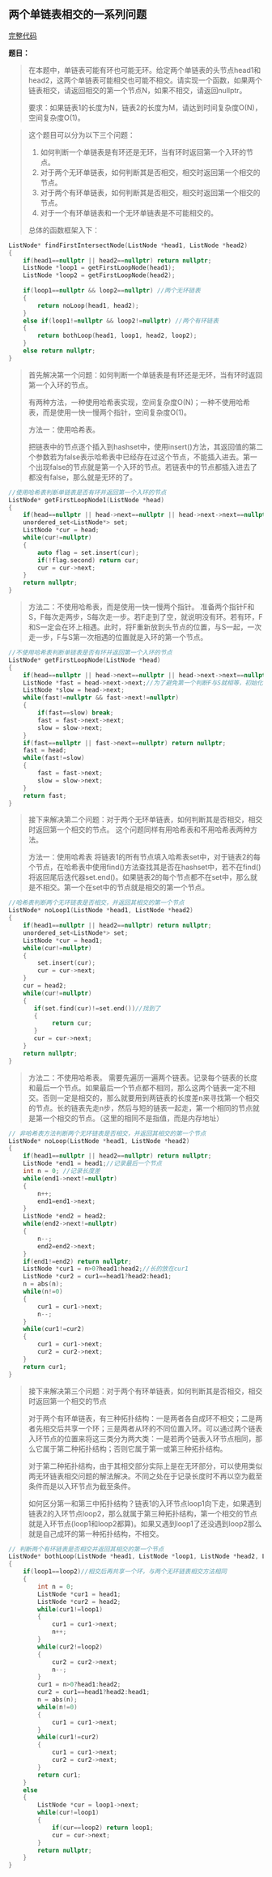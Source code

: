 ## 两个单链表相交的一系列问题
[完整代码](https://github.com/ludandandan/Programmer-interview-guide/blob/master/Chapter00_BasicVideo/FindFirstIntersectNode.cpp)

**题目：**
> 在本题中，单链表可能有环也可能无环。给定两个单链表的头节点head1和head2，这两个单链表可能相交也可能不相交。请实现一个函数，如果两个链表相交，请返回相交的第一个节点N，如果不相交，请返回nullptr。
>
> 要求：如果链表1的长度为N，链表2的长度为M，请达到时间复杂度O(N)，空间复杂度O(1)。

> 这个题目可以分为以下三个问题：
> 1. 如何判断一个单链表是有环还是无环，当有环时返回第一个入环的节点。
> 2. 对于两个无环单链表，如何判断其是否相交，相交时返回第一个相交的节点。
> 3. 对于两个有环单链表，如何判断其是否相交，相交时返回第一个相交的节点。
> 4. 对于一个有环单链表和一个无环单链表是不可能相交的。
>
> 总体的函数框架入下：
```c++
ListNode* findFirstIntersectNode(ListNode *head1, ListNode *head2)
{
    if(head1==nullptr || head2==nullptr) return nullptr;
    ListNode *loop1 = getFirstLoopNode(head1);
    ListNode *loop2 = getFirstLoopNode(head2);
    
    if(loop1==nullptr && loop2==nullptr) //两个无环链表
    {
        return noLoop(head1, head2);
    }
    else if(loop1!=nullptr && loop2!=nullptr) //两个有环链表
    {
        return bothLoop(head1, loop1, head2, loop2);
    }
    else return nullptr;
}
```

> 首先解决第一个问题：如何判断一个单链表是有环还是无环，当有环时返回第一个入环的节点。
> 
>   有两种方法，一种使用哈希表实现，空间复杂度O(N)；一种不使用哈希表，而是使用一快一慢两个指针，空间复杂度O(1)。
> 
>方法一：使用哈希表。
>
>把链表中的节点逐个插入到hashset中，使用insert()方法，其返回值的第二个参数若为false表示哈希表中已经存在过这个节点，不能插入进去。第一个出现false的节点就是第一个入环的节点。若链表中的节点都插入进去了都没有false，那么就是无环的了。
```c++
//使用哈希表判断单链表是否有环并返回第一个入环的节点
ListNode* getFirstLoopNode1(ListNode *head)
{
    if(head==nullptr || head->next==nullptr || head->next->next==nullptr) return nullptr;
    unordered_set<ListNode*> set;
    ListNode *cur = head;
    while(cur!=nullptr)
    {
        auto flag = set.insert(cur);
        if(!flag.second) return cur;
        cur = cur->next;
    }
    return nullptr;
}
``` 

>方法二：不使用哈希表，而是使用一快一慢两个指针。
>准备两个指针F和S，F每次走两步，S每次走一步。若F走到了空，就说明没有环。若有环，F和S一定会在环上相遇。此时，将F重新放到头节点的位置，与S一起，一次走一步，F与S第一次相遇的位置就是入环的第一个节点。
```c++
//不使用哈希表判断单链表是否有环并返回第一个入环的节点
ListNode* getFirstLoopNode(ListNode *head)
{
    if(head==nullptr || head->next==nullptr || head->next->next==nullptr) return nullptr;
    ListNode *fast = head->next->next;//为了避免第一个判断F与S就相等，初始化时并没有都是head
    ListNode *slow = head->next;
    while(fast!=nullptr && fast->next!=nullptr)
    {
        if(fast==slow) break;
        fast = fast->next->next;
        slow = slow->next;
    }
    if(fast==nullptr || fast->next==nullptr) return nullptr;
    fast = head;
    while(fast!=slow)
    {
        fast = fast->next;
        slow = slow->next;
    }
    return fast;
}
```

> 接下来解决第二个问题：对于两个无环单链表，如何判断其是否相交，相交时返回第一个相交的节点。
> 这个问题同样有用哈希表和不用哈希表两种方法。
> 
> 方法一：使用哈希表
> 将链表1的所有节点填入哈希表set中，对于链表2的每个节点，在哈希表中使用find()方法查找其是否在hashset中，若不在find()将返回尾后迭代器set.end()。如果链表2的每个节点都不在set中，那么就是不相交。第一个在set中的节点就是相交的第一个节点。
```c++
//哈希表判断两个无环链表是否相交，并返回其相交的第一个节点
ListNode* noLoop1(ListNode *head1, ListNode *head2)
{
    if(head1==nullptr || head2==nullptr) return nullptr;
    unordered_set<ListNode*> set;
    ListNode *cur = head1;
    while(cur!=nullptr)
    {
        set.insert(cur);
        cur = cur->next;
    }
    cur = head2;
    while(cur!=nullptr)
    {
       if(set.find(cur)!=set.end())//找到了
       {
            return cur;
       }
       cur = cur->next;
    }
    return nullptr;
}
```
> 方法二：不使用哈希表。
> 需要先遍历一遍两个链表。记录每个链表的长度和最后一个节点。如果最后一个节点都不相同，那么这两个链表一定不相交。否则一定是相交的，那么就要用到两链表的长度差n来寻找第一个相交的节点。长的链表先走n步，然后与短的链表一起走，第一个相同的节点就是第一个相交的节点。（这里的相同不是指值，而是内存地址）
```c++
// 非哈希表方法判断两个无环链表是否相交，并返回其相交的第一个节点
ListNode* noLoop(ListNode *head1, ListNode *head2)
{
    if(head1==nullptr || head2==nullptr) return nullptr;
    ListNode *end1 = head1;//记录最后一个节点
    int n = 0; //记录长度差
    while(end1->next!=nullptr)
    {
        n++;
        end1=end1->next;
    }
    ListNode *end2 = head2;
    while(end2->next!=nullptr)
    {
        n--;
        end2=end2->next;
    }
    if(end1!=end2) return nullptr;
    ListNode *cur1 = n>0?head1:head2;//长的放在cur1
    ListNode *cur2 = cur1==head1?head2:head1;
    n = abs(n);
    while(n!=0)
    {
        cur1 = cur1->next;
        n--;
    }
    while(cur1!=cur2)
    {
        cur1 = cur1->next;
        cur2 = cur2->next;
    }
    return cur1;
}
```

> 接下来解决第三个问题：对于两个有环单链表，如何判断其是否相交，相交时返回第一个相交的节点
> 
> 对于两个有环单链表，有三种拓扑结构：一是两者各自成环不相交；二是两者先相交后共享一个环；三是两者从环的不同位置入环。可以通过两个链表入环节点的位置来将这三类分为两大类：一是若两个链表入环节点相同，那么它属于第二种拓扑结构；否则它属于第一或第三种拓扑结构。
> 
> 对于第二种拓扑结构，由于其相交部分实际上是在无环部分，可以使用类似两无环链表相交问题的解法解决。不同之处在于记录长度时不再以空为截至条件而是以入环节点为截至条件。
>
> 如何区分第一和第三中拓扑结构？链表1的入环节点loop1向下走，如果遇到链表2的入环节点loop2，那么就属于第三种拓扑结构，第一个相交的节点就是入环节点(loop1和loop2都算)。如果又遇到loop1了还没遇到loop2那么就是自己成环的第一种拓扑结构，不相交。
```c++
// 判断两个有环链表是否相交并返回其相交的第一个节点
ListNode* bothLoop(ListNode *head1, ListNode *loop1, ListNode *head2, ListNode *loop2)
{
    if(loop1==loop2)//相交后再共享一个环，与两个无环链表相交方法相同
    {
        int n = 0;
        ListNode *cur1 = head1;
        ListNode *cur2 = head2;
        while(cur1!=loop1)
        {
            cur1 = cur1->next;
            n++;
        }
        while(cur2!=loop2)
        {
            cur2 = cur2->next;
            n--;
        }
        cur1 = n>0?head1:head2;
        cur2 = cur1==head1?head2:head1;
        n = abs(n);
        while(n!=0)
        {
            cur1 = cur1->next;
        }
        while(cur1!=cur2)
        {
            cur1 = cur1->next;
            cur2 = cur2->next;
        }
        return cur1;
    }
    else
    {
        ListNode *cur = loop1->next;
        while(cur!=loop1)
        {
            if(cur==loop2) return loop1;
            cur = cur->next;
        }
        return nullptr;
    }
}
``` 